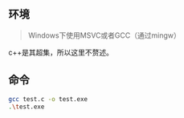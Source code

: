 ## 环境

> Windows下使用MSVC或者GCC（通过mingw）

c++是其超集，所以这里不赘述。

## 命令


```sh
gcc test.c -o test.exe
.\test.exe
```